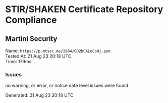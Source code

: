 # STIR/SHAKEN Certificate Repository Compliance

## Martini Security

Name: `https://p.mtsec.me/2884/OD2bCALoCbHj.pem`\
Tested At: 21 Aug 23 20:18 UTC\
Time: 179ms

### Issues

no warning, or error, or notice date level issues were found

Generated: 21 Aug 23 20:18 UTC